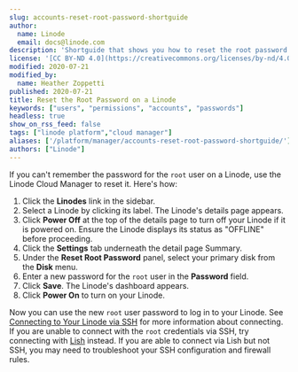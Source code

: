 ```yaml
---
slug: accounts-reset-root-password-shortguide
author:
  name: Linode
  email: docs@linode.com
description: 'Shortguide that shows you how to reset the root password on a Linode.'
license: '[CC BY-ND 4.0](https://creativecommons.org/licenses/by-nd/4.0)'
modified: 2020-07-21
modified_by:
  name: Heather Zoppetti
published: 2020-07-21
title: Reset the Root Password on a Linode
keywords: ["users", "permissions", "accounts", "passwords"]
headless: true
show_on_rss_feed: false
tags: ["linode platform","cloud manager"]
aliases: ['/platform/manager/accounts-reset-root-password-shortguide/']
authors: ["Linode"]
---
```


If you can't remember the password for the `root` user on a Linode, use the Linode Cloud Manager to reset it. Here's how:

1.  Click the **Linodes** link in the sidebar.
1.  Select a Linode by clicking its label. The Linode's details page appears.
1.  Click **Power Off** at the top of the details page to turn off your Linode if it is powered on. Ensure the Linode displays its status as "OFFLINE" before proceeding.
1.  Click the **Settings** tab underneath the detail page Summary.
1.  Under the **Reset Root Password** panel, select your primary disk from the **Disk** menu.
1.  Enter a new password for the `root` user in the **Password** field.
1.  Click **Save**. The Linode's dashboard appears.
1.  Click **Power On** to turn on your Linode.

Now you can use the new `root` user password to log in to your Linode. See [Connecting to Your Linode via SSH](/docs/products/compute/compute-instances/guides/set-up-and-secure/#connect-to-the-instance) for more information about connecting. If you are unable to connect with the `root` credentials via SSH, try connecting with [Lish](/docs/products/compute/compute-instances/guides/lish/) instead. If you are able to connect via Lish but not SSH, you may need to troubleshoot your SSH configuration and firewall rules.
